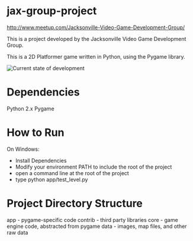 jax-group-project
=================

http://www.meetup.com/Jacksonville-Video-Game-Development-Group/

This is a project developed by the Jacksonville Video Game Development Group. 

This is a 2D Platformer game written in Python, using the Pygame library.

![Current state of development](http://i.minus.com/ilvfUPLIvOLTt.gif)

Dependencies
============
Python 2.x
Pygame

How to Run
==========
On Windows:
- Install Dependencies
- Modify your environment PATH to include the root of the project
- open a command line at the root of the project
- type python app/test_level.py


Project Directory Structure
================

app - pygame-specific code
contrib - third party libraries
core - game engine code, abstracted from pygame
data - images, map files, and other raw data

